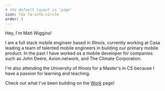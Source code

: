 ```yaml
---
# the default layout is 'page'
icon: fas fa-info-circle
order: 3
---
```


Hey, I'm Matt Wiggins!

I am a full stack mobile engineer based in Illinois, currently working at Casa leading a team of talented mobile engineers in building our primary mobile product. In the past I have worked as a mobile developer for companies such as John Deere, Axion.network, and The Climate Corporation.

I'm also attending the University of Illinois for a Master's in CS because I have a passion for learning and teaching.

Check out what I've been building on the [Work](http://localhost:4000/work/) page!